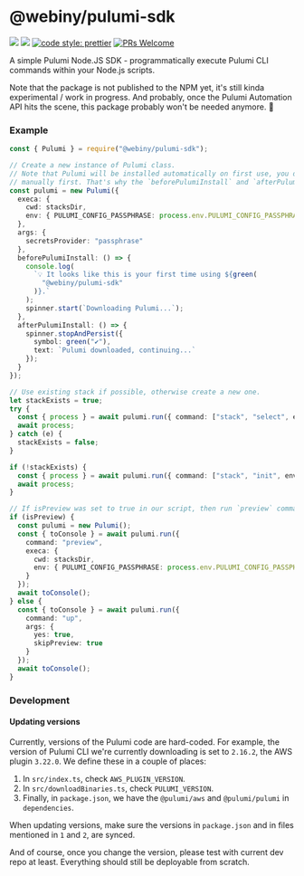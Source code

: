 # @webiny/pulumi-sdk
[![](https://img.shields.io/npm/dw/@webiny/pulumi-sdk.svg)](https://www.npmjs.com/package/@webiny/pulumi-sdk) 
[![](https://img.shields.io/npm/v/@webiny/pulumi-sdk.svg)](https://www.npmjs.com/package/@webiny/pulumi-sdk)
[![code style: prettier](https://img.shields.io/badge/code_style-prettier-ff69b4.svg?style=flat-square)](https://github.com/prettier/prettier)
[![PRs Welcome](https://img.shields.io/badge/PRs-welcome-brightgreen.svg?style=flat-square)](http://makeapullrequest.com)

A simple Pulumi Node.JS SDK - programmatically execute Pulumi CLI commands within your Node.js scripts.
  
Note that the package is not published to the NPM yet, it's still kinda experimental / work in progress. And probably, once the Pulumi Automation API hits the scene, this package probably won't be needed anymore. 🤞

### Example

```ts
const { Pulumi } = require("@webiny/pulumi-sdk");

// Create a new instance of Pulumi class.
// Note that Pulumi will be installed automatically on first use, you don't need to install it
// manually first. That's why the `beforePulumiInstall` and `afterPulumiInstall` are exposed.
const pulumi = new Pulumi({
  execa: {
    cwd: stacksDir,
    env: { PULUMI_CONFIG_PASSPHRASE: process.env.PULUMI_CONFIG_PASSPHRASE }
  },
  args: {
    secretsProvider: "passphrase"
  },
  beforePulumiInstall: () => {
    console.log(
      `💡 It looks like this is your first time using ${green(
        "@webiny/pulumi-sdk"
      )}.`
    );
    spinner.start(`Downloading Pulumi...`);
  },
  afterPulumiInstall: () => {
    spinner.stopAndPersist({
      symbol: green("✔"),
      text: `Pulumi downloaded, continuing...`
    });
  }
});

// Use existing stack if possible, otherwise create a new one.
let stackExists = true;
try {
  const { process } = await pulumi.run({ command: ["stack", "select", env] });
  await process;
} catch (e) {
  stackExists = false;
}

if (!stackExists) {
  const { process } = await pulumi.run({ command: ["stack", "init", env] });
  await process;
}

// If isPreview was set to true in our script, then run `preview` command, otherwise `up`.
if (isPreview) {
  const pulumi = new Pulumi();
  const { toConsole } = await pulumi.run({
    command: "preview",
    execa: {
      cwd: stacksDir,
      env: { PULUMI_CONFIG_PASSPHRASE: process.env.PULUMI_CONFIG_PASSPHRASE }
    }
  });
  await toConsole();
} else {
  const { toConsole } = await pulumi.run({
    command: "up",
    args: {
      yes: true,
      skipPreview: true
    }
  });
  await toConsole();
}
```

### Development

#### Updating versions
Currently, versions of the Pulumi code are hard-coded. For example, the version of Pulumi CLI we're currently downloading is set to `2.16.2`, the AWS plugin `3.22.0`. We define these in a couple of places:

1. In `src/index.ts`, check `AWS_PLUGIN_VERSION`.
2. In `src/downloadBinaries.ts`, check `PULUMI_VERSION`.
3. Finally, in `package.json`, we have the `@pulumi/aws` and `@pulumi/pulumi` in `dependencies`.

When updating versions, make sure the versions in `package.json` and in files mentioned in `1` and `2`, are synced.

And of course, once you change the version, please test with current dev repo at least. Everything should still be deployable from scratch. 
